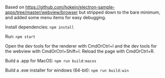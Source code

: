 Based on https://github.com/hokein/electron-sample-apps/tree/master/webview/browser but stripped down to the bare minimum, and added some menu items for easy debugging.

Install dependencies: `npm install`

Run: `npm start`

Open the dev tools for the renderer with CmdOrCtrl+I and the dev tools for the webview with CmdOrCtrl+Shift+I. Reload the page with CmdOrCtrl+R.

Build a .app for MacOS: `npm run build:macos`

Build a .exe installer for windows (64-bit): `npm run build:win`
